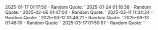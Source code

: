 2025-01-17 01:17:50 - Random Quote: '
2025-01-24 01:18:38 - Random Quote: '
2025-02-06 01:47:04 - Random Quote: '
2025-03-11 11:34:24 - Random Quote: '
2025-03-12 01:46:21 - Random Quote: '
2025-03-13 01:48:10 - Random Quote: '
2025-03-17 01:50:57 - Random Quote: '
